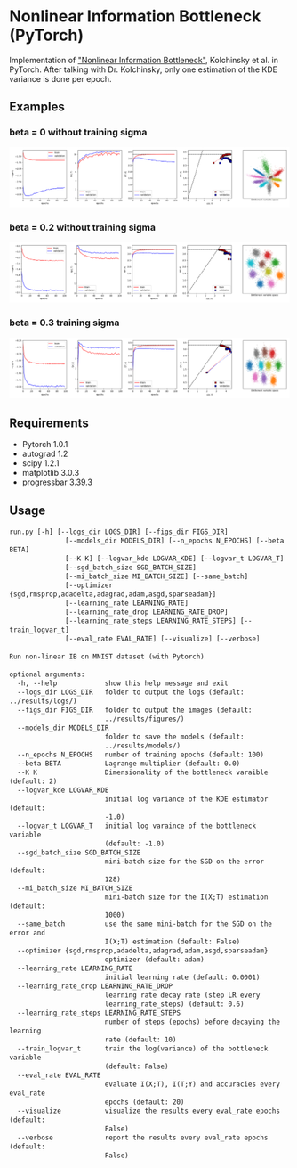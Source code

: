 # Nonlinear Information Bottleneck (PyTorch)

Implementation of ["Nonlinear Information Bottleneck"](https://arxiv.org/pdf/1705.02436.pdf), Kolchinsky et al. in PyTorch. After talking with Dr. Kolchinsky, only one estimation of the KDE variance is done per epoch.

## Examples

### beta = 0 without training sigma

![](./results/figures/K-2-B-0-0-Tr-False-image.png)

### beta = 0.2 without training sigma

![](./results/figures/K-2-B-0-2-Tr-True-image.png)

### beta = 0.3 training sigma

![](./results/figures/K-2-B-0-3-Tr-False-image.png)

## Requirements
- Pytorch 1.0.1
- autograd 1.2
- scipy 1.2.1
- matplotlib 3.0.3
- progressbar 3.39.3

## Usage

```console
run.py [-h] [--logs_dir LOGS_DIR] [--figs_dir FIGS_DIR]
              [--models_dir MODELS_DIR] [--n_epochs N_EPOCHS] [--beta BETA]
              [--K K] [--logvar_kde LOGVAR_KDE] [--logvar_t LOGVAR_T]
              [--sgd_batch_size SGD_BATCH_SIZE]
              [--mi_batch_size MI_BATCH_SIZE] [--same_batch]
              [--optimizer {sgd,rmsprop,adadelta,adagrad,adam,asgd,sparseadam}]
              [--learning_rate LEARNING_RATE]
              [--learning_rate_drop LEARNING_RATE_DROP]
              [--learning_rate_steps LEARNING_RATE_STEPS] [--train_logvar_t]
              [--eval_rate EVAL_RATE] [--visualize] [--verbose]
              
Run non-linear IB on MNIST dataset (with Pytorch)

optional arguments:
  -h, --help            show this help message and exit
  --logs_dir LOGS_DIR   folder to output the logs (default: ../results/logs/)
  --figs_dir FIGS_DIR   folder to output the images (default:
                        ../results/figures/)
  --models_dir MODELS_DIR
                        folder to save the models (default:
                        ../results/models/)
  --n_epochs N_EPOCHS   number of training epochs (default: 100)
  --beta BETA           Lagrange multiplier (default: 0.0)
  --K K                 Dimensionality of the bottleneck varaible (default: 2)
  --logvar_kde LOGVAR_KDE
                        initial log variance of the KDE estimator (default:
                        -1.0)
  --logvar_t LOGVAR_T   initial log varaince of the bottleneck variable
                        (default: -1.0)
  --sgd_batch_size SGD_BATCH_SIZE
                        mini-batch size for the SGD on the error (default:
                        128)
  --mi_batch_size MI_BATCH_SIZE
                        mini-batch size for the I(X;T) estimation (default:
                        1000)
  --same_batch          use the same mini-batch for the SGD on the error and
                        I(X;T) estimation (default: False)
  --optimizer {sgd,rmsprop,adadelta,adagrad,adam,asgd,sparseadam}
                        optimizer (default: adam)
  --learning_rate LEARNING_RATE
                        initial learning rate (default: 0.0001)
  --learning_rate_drop LEARNING_RATE_DROP
                        learning rate decay rate (step LR every
                        learning_rate_steps) (default: 0.6)
  --learning_rate_steps LEARNING_RATE_STEPS
                        number of steps (epochs) before decaying the learning
                        rate (default: 10)
  --train_logvar_t      train the log(variance) of the bottleneck variable
                        (default: False)
  --eval_rate EVAL_RATE
                        evaluate I(X;T), I(T;Y) and accuracies every eval_rate
                        epochs (default: 20)
  --visualize           visualize the results every eval_rate epochs (default:
                        False)
  --verbose             report the results every eval_rate epochs (default:
                        False)

```

